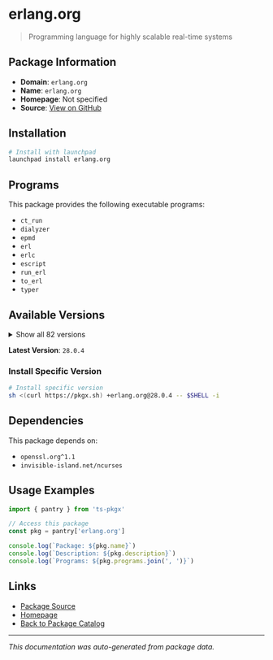 # erlang.org

> Programming language for highly scalable real-time systems

## Package Information

- **Domain**: `erlang.org`
- **Name**: `erlang.org`
- **Homepage**: Not specified
- **Source**: [View on GitHub](https://github.com/pkgxdev/pantry/tree/main/projects/erlang.org/package.yml)

## Installation

```bash
# Install with launchpad
launchpad install erlang.org
```

## Programs

This package provides the following executable programs:

- `ct_run`
- `dialyzer`
- `epmd`
- `erl`
- `erlc`
- `escript`
- `run_erl`
- `to_erl`
- `typer`

## Available Versions

<details>
<summary>Show all 82 versions</summary>

- `28.0.4`, `28.0.3`, `28.0.2`, `28.0.1`, `28.0.0`
- `27.3.4.3`, `27.3.4.2`, `27.3.4.1`, `27.3.4`, `27.3.3`
- `27.3.2`, `27.3.1`, `27.3.0`, `27.2.4`, `27.2.3`
- `27.2.2`, `27.2.1`, `27.2.0`, `27.1.3`, `27.1.2`
- `27.1.1`, `27.1.0`, `27.0.1`, `27.0.0`, `26.2.5.9`
- `26.2.5.8`, `26.2.5.7`, `26.2.5.6`, `26.2.5.5`, `26.2.5.4`
- `26.2.5.3`, `26.2.5.2`, `26.2.5.15`, `26.2.5.14`, `26.2.5.13`
- `26.2.5.12`, `26.2.5.11`, `26.2.5.10`, `26.2.5.1`, `26.2.5`
- `26.2.4`, `26.2.2`, `26.2.1`, `26.2.0`, `26.1.2`
- `26.1.1`, `26.1.0`, `26.0.2`, `26.0.1`, `26.0.0`
- `25.3.2.9`, `25.3.2.8`, `25.3.2.7`, `25.3.2.6`, `25.3.2.5`
- `25.3.2.4`, `25.3.2.3`, `25.3.2.21`, `25.3.2.20`, `25.3.2.2`
- `25.3.2.19`, `25.3.2.18`, `25.3.2.17`, `25.3.2.16`, `25.3.2.15`
- `25.3.2.14`, `25.3.2.13`, `25.3.2.12`, `25.3.2.11`, `25.3.2.10`
- `25.3.2.1`, `25.3.2`, `25.3.1`, `25.3.0`, `25.2.2`
- `24.3.4.17`, `24.3.4.16`, `24.3.4.15`, `24.3.4.14`, `24.3.4.13`
- `24.3.4.12`, `24.3.4.11`

</details>

**Latest Version**: `28.0.4`

### Install Specific Version

```bash
# Install specific version
sh <(curl https://pkgx.sh) +erlang.org@28.0.4 -- $SHELL -i
```

## Dependencies

This package depends on:

- `openssl.org^1.1`
- `invisible-island.net/ncurses`

## Usage Examples

```typescript
import { pantry } from 'ts-pkgx'

// Access this package
const pkg = pantry['erlang.org']

console.log(`Package: ${pkg.name}`)
console.log(`Description: ${pkg.description}`)
console.log(`Programs: ${pkg.programs.join(', ')}`)
```

## Links

- [Package Source](https://github.com/pkgxdev/pantry/tree/main/projects/erlang.org/package.yml)
- [Homepage](#)
- [Back to Package Catalog](../../package-catalog.md)

---

*This documentation was auto-generated from package data.*
